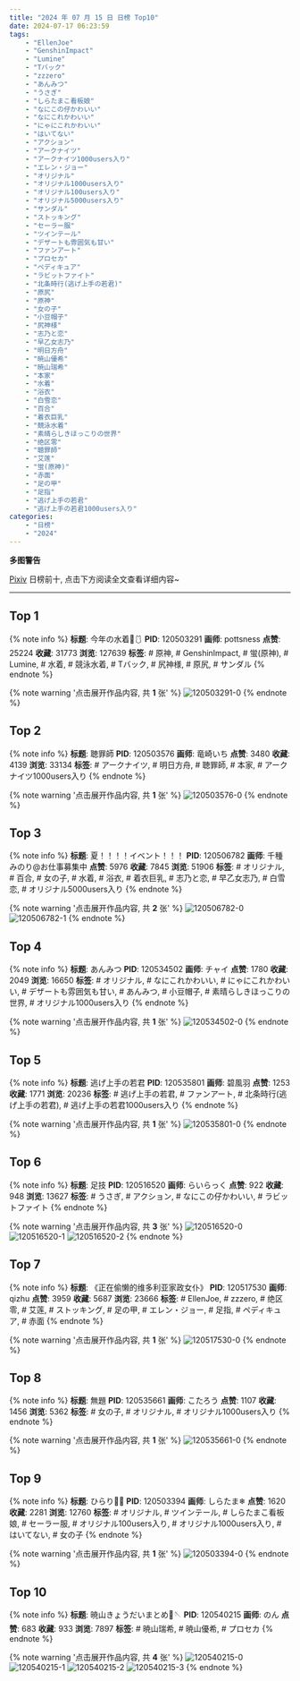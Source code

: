 ```yaml
---
title: "2024 年 07 月 15 日 日榜 Top10"
date: 2024-07-17 06:23:59
tags:
    - "EllenJoe"
    - "GenshinImpact"
    - "Lumine"
    - "Tバック"
    - "zzzero"
    - "あんみつ"
    - "うさぎ"
    - "しらたまこ看板娘"
    - "なにこの仔かわいい"
    - "なにこれかわいい"
    - "にゃにこれかわいい"
    - "はいてない"
    - "アクション"
    - "アークナイツ"
    - "アークナイツ1000users入り"
    - "エレン・ジョー"
    - "オリジナル"
    - "オリジナル1000users入り"
    - "オリジナル100users入り"
    - "オリジナル5000users入り"
    - "サンダル"
    - "ストッキング"
    - "セーラー服"
    - "ツインテール"
    - "デザートも雰囲気も甘い"
    - "ファンアート"
    - "プロセカ"
    - "ペディキュア"
    - "ラビットファイト"
    - "北条時行(逃げ上手の若君)"
    - "原尻"
    - "原神"
    - "女の子"
    - "小豆帽子"
    - "尻神様"
    - "志乃と恋"
    - "早乙女志乃"
    - "明日方舟"
    - "暁山優希"
    - "暁山瑞希"
    - "本家"
    - "水着"
    - "浴衣"
    - "白雪恋"
    - "百合"
    - "着衣巨乳"
    - "競泳水着"
    - "素晴らしきほっこりの世界"
    - "绝区零"
    - "聴罪師"
    - "艾莲"
    - "蛍(原神)"
    - "赤面"
    - "足の甲"
    - "足指"
    - "逃げ上手の若君"
    - "逃げ上手の若君1000users入り"
categories:
    - "日榜"
    - "2024"
---
```


<i class="fa fa-triangle-exclamation"></i>**多图警告**<i class="fa fa-triangle-exclamation"></i>

[Pixiv](https://www.pixiv.net/) 日榜前十, 点击下方阅读全文查看详细内容~

<!-- more -->

---

## Top 1

{% note info %}
**标题**: 今年の水着🌊🩱
**PID**: 120503291 **画师**: pottsness
**点赞**: 25224 **收藏**: 31773 **浏览**: 127639
**标签**: # 原神, # GenshinImpact, # 蛍(原神), # Lumine, # 水着, # 競泳水着, # Tバック, # 尻神様, # 原尻, # サンダル
{% endnote %}

{% note warning '点击展开作品内容, 共 **1** 张' %}
![120503291-0](https://i.pixiv.re/img-original/img/2024/07/14/00/00/19/120503291_p0.jpg)
{% endnote %}

## Top 2

{% note info %}
**标题**: 聴罪師
**PID**: 120503576 **画师**: 竜崎いち
**点赞**: 3480 **收藏**: 4139 **浏览**: 33134
**标签**: # アークナイツ, # 明日方舟, # 聴罪師, # 本家, # アークナイツ1000users入り
{% endnote %}

{% note warning '点击展开作品内容, 共 **1** 张' %}
![120503576-0](https://i.pixiv.re/img-original/img/2024/07/14/00/02/03/120503576_p0.jpg)
{% endnote %}

## Top 3

{% note info %}
**标题**: 夏！！！！イベント！！！
**PID**: 120506782 **画师**: 千種みのり@お仕事募集中
**点赞**: 5976 **收藏**: 7845 **浏览**: 51906
**标签**: # オリジナル, # 百合, # 女の子, # 水着, # 浴衣, # 着衣巨乳, # 志乃と恋, # 早乙女志乃, # 白雪恋, # オリジナル5000users入り
{% endnote %}

{% note warning '点击展开作品内容, 共 **2** 张' %}
![120506782-0](https://i.pixiv.re/img-original/img/2024/07/14/01/58/24/120506782_p0.jpg)
![120506782-1](https://i.pixiv.re/img-original/img/2024/07/14/01/58/24/120506782_p1.jpg)
{% endnote %}

## Top 4

{% note info %}
**标题**: あんみつ
**PID**: 120534502 **画师**: チャイ
**点赞**: 1780 **收藏**: 2049 **浏览**: 16650
**标签**: # オリジナル, # なにこれかわいい, # にゃにこれかわいい, # デザートも雰囲気も甘い, # あんみつ, # 小豆帽子, # 素晴らしきほっこりの世界, # オリジナル1000users入り
{% endnote %}

{% note warning '点击展开作品内容, 共 **1** 张' %}
![120534502-0](https://i.pixiv.re/img-original/img/2024/07/14/23/26/59/120534502_p0.png)
{% endnote %}

## Top 5

{% note info %}
**标题**: 逃げ上手の若君
**PID**: 120535801 **画师**: 碧風羽
**点赞**: 1253 **收藏**: 1771 **浏览**: 20236
**标签**: # 逃げ上手の若君, # ファンアート, # 北条時行(逃げ上手の若君), # 逃げ上手の若君1000users入り
{% endnote %}

{% note warning '点击展开作品内容, 共 **1** 张' %}
![120535801-0](https://i.pixiv.re/img-original/img/2024/07/15/00/00/10/120535801_p0.jpg)
{% endnote %}

## Top 6

{% note info %}
**标题**: 足技
**PID**: 120516520 **画师**: らいらっく
**点赞**: 922 **收藏**: 948 **浏览**: 13627
**标签**: # うさぎ, # アクション, # なにこの仔かわいい, # ラビットファイト
{% endnote %}

{% note warning '点击展开作品内容, 共 **3** 张' %}
![120516520-0](https://i.pixiv.re/img-original/img/2024/07/14/12/56/03/120516520_p0.jpg)
![120516520-1](https://i.pixiv.re/img-original/img/2024/07/14/12/56/03/120516520_p1.jpg)
![120516520-2](https://i.pixiv.re/img-original/img/2024/07/14/12/56/03/120516520_p2.jpg)
{% endnote %}

## Top 7

{% note info %}
**标题**: 《正在偷懒的维多利亚家政女仆》
**PID**: 120517530 **画师**: qizhu
**点赞**: 3959 **收藏**: 5687 **浏览**: 23666
**标签**: # EllenJoe, # zzzero, # 绝区零, # 艾莲, # ストッキング, # 足の甲, # エレン・ジョー, # 足指, # ペディキュア, # 赤面
{% endnote %}

{% note warning '点击展开作品内容, 共 **1** 张' %}
![120517530-0](https://i.pixiv.re/img-original/img/2024/07/14/13/48/40/120517530_p0.jpg)
{% endnote %}

## Top 8

{% note info %}
**标题**: 無題
**PID**: 120535661 **画师**: こたろう
**点赞**: 1107 **收藏**: 1456 **浏览**: 5362
**标签**: # 女の子, # オリジナル, # オリジナル1000users入り
{% endnote %}

{% note warning '点击展开作品内容, 共 **1** 张' %}
![120535661-0](https://i.pixiv.re/img-original/img/2024/07/14/23/58/02/120535661_p0.png)
{% endnote %}

## Top 9

{% note info %}
**标题**: ひらり🌸🫧
**PID**: 120503394 **画师**: しらたま❄
**点赞**: 1620 **收藏**: 2281 **浏览**: 12760
**标签**: # オリジナル, # ツインテール, # しらたまこ看板娘, # セーラー服, # オリジナル100users入り, # オリジナル1000users入り, # はいてない, # 女の子
{% endnote %}

{% note warning '点击展开作品内容, 共 **1** 张' %}
![120503394-0](https://i.pixiv.re/img-original/img/2024/07/14/00/00/37/120503394_p0.png)
{% endnote %}

## Top 10

{% note info %}
**标题**: 暁山きょうだいまとめ🎀🪡
**PID**: 120540215 **画师**: のん
**点赞**: 683 **收藏**: 933 **浏览**: 7897
**标签**: # 暁山瑞希, # 暁山優希, # プロセカ
{% endnote %}

{% note warning '点击展开作品内容, 共 **4** 张' %}
![120540215-0](https://i.pixiv.re/img-original/img/2024/07/15/02/23/16/120540215_p0.jpg)
![120540215-1](https://i.pixiv.re/img-original/img/2024/07/15/02/23/16/120540215_p1.jpg)
![120540215-2](https://i.pixiv.re/img-original/img/2024/07/15/02/23/16/120540215_p2.jpg)
![120540215-3](https://i.pixiv.re/img-original/img/2024/07/15/02/23/16/120540215_p3.jpg)
{% endnote %}
